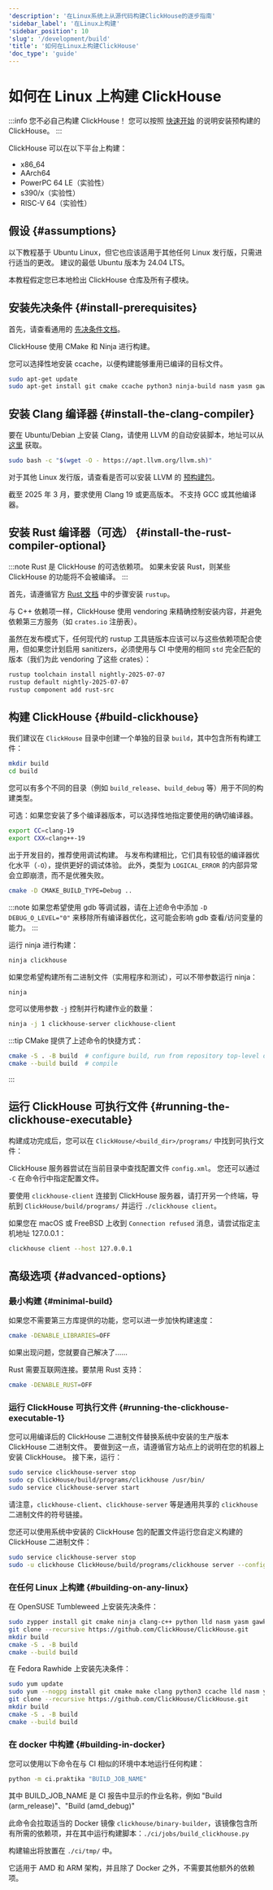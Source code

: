 ```yaml
---
'description': '在Linux系统上从源代码构建ClickHouse的逐步指南'
'sidebar_label': '在Linux上构建'
'sidebar_position': 10
'slug': '/development/build'
'title': '如何在Linux上构建ClickHouse'
'doc_type': 'guide'
---
```



# 如何在 Linux 上构建 ClickHouse

:::info 您不必自己构建 ClickHouse！
您可以按照 [快速开始](https://clickhouse.com/#quick-start) 的说明安装预构建的 ClickHouse。
:::

ClickHouse 可以在以下平台上构建：

- x86_64
- AArch64
- PowerPC 64 LE（实验性）
- s390/x（实验性）
- RISC-V 64（实验性）

## 假设 {#assumptions}

以下教程基于 Ubuntu Linux，但它也应该适用于其他任何 Linux 发行版，只需进行适当的更改。
建议的最低 Ubuntu 版本为 24.04 LTS。

本教程假定您已本地检出 ClickHouse 仓库及所有子模块。

## 安装先决条件 {#install-prerequisites}

首先，请查看通用的 [先决条件文档](developer-instruction.md)。

ClickHouse 使用 CMake 和 Ninja 进行构建。

您可以选择性地安装 ccache，以便构建能够重用已编译的目标文件。

```bash
sudo apt-get update
sudo apt-get install git cmake ccache python3 ninja-build nasm yasm gawk lsb-release wget software-properties-common gnupg
```

## 安装 Clang 编译器 {#install-the-clang-compiler}

要在 Ubuntu/Debian 上安装 Clang，请使用 LLVM 的自动安装脚本，地址可以从 [这里](https://apt.llvm.org/) 获取。

```bash
sudo bash -c "$(wget -O - https://apt.llvm.org/llvm.sh)"
```

对于其他 Linux 发行版，请查看是否可以安装 LLVM 的 [预构建包](https://releases.llvm.org/download.html)。

截至 2025 年 3 月，要求使用 Clang 19 或更高版本。
不支持 GCC 或其他编译器。

## 安装 Rust 编译器（可选） {#install-the-rust-compiler-optional}

:::note
Rust 是 ClickHouse 的可选依赖项。
如果未安装 Rust，则某些 ClickHouse 的功能将不会被编译。
:::

首先，请遵循官方 [Rust 文档](https://www.rust-lang.org/tools/install) 中的步骤安装 `rustup`。

与 C++ 依赖项一样，ClickHouse 使用 vendoring 来精确控制安装内容，并避免依赖第三方服务（如 `crates.io` 注册表）。

虽然在发布模式下，任何现代的 rustup 工具链版本应该可以与这些依赖项配合使用，但如果您计划启用 sanitizers，必须使用与 CI 中使用的相同 `std` 完全匹配的版本（我们为此 vendoring 了这些 crates）：

```bash
rustup toolchain install nightly-2025-07-07
rustup default nightly-2025-07-07
rustup component add rust-src
```
## 构建 ClickHouse {#build-clickhouse}

我们建议在 `ClickHouse` 目录中创建一个单独的目录 `build`，其中包含所有构建工件：

```sh
mkdir build
cd build
```

您可以有多个不同的目录（例如 `build_release`、`build_debug` 等）用于不同的构建类型。

可选：如果您安装了多个编译器版本，可以选择性地指定要使用的确切编译器。

```sh
export CC=clang-19
export CXX=clang++-19
```

出于开发目的，推荐使用调试构建。
与发布构建相比，它们具有较低的编译器优化水平（`-O`），提供更好的调试体验。
此外，类型为 `LOGICAL_ERROR` 的内部异常会立即崩溃，而不是优雅失败。

```sh
cmake -D CMAKE_BUILD_TYPE=Debug ..
```

:::note
如果您希望使用 gdb 等调试器，请在上述命令中添加 `-D DEBUG_O_LEVEL="0"` 来移除所有编译器优化，这可能会影响 gdb 查看/访问变量的能力。
:::

运行 ninja 进行构建：

```sh
ninja clickhouse
```

如果您希望构建所有二进制文件（实用程序和测试），可以不带参数运行 ninja：

```sh
ninja
```

您可以使用参数 `-j` 控制并行构建作业的数量：

```sh
ninja -j 1 clickhouse-server clickhouse-client
```

:::tip
CMake 提供了上述命令的快捷方式：

```sh
cmake -S . -B build  # configure build, run from repository top-level directory
cmake --build build  # compile
```
:::

## 运行 ClickHouse 可执行文件 {#running-the-clickhouse-executable}

构建成功完成后，您可以在 `ClickHouse/<build_dir>/programs/` 中找到可执行文件：

ClickHouse 服务器尝试在当前目录中查找配置文件 `config.xml`。
您还可以通过 `-C` 在命令行中指定配置文件。

要使用 `clickhouse-client` 连接到 ClickHouse 服务器，请打开另一个终端，导航到 `ClickHouse/build/programs/` 并运行 `./clickhouse client`。

如果您在 macOS 或 FreeBSD 上收到 `Connection refused` 消息，请尝试指定主机地址 127.0.0.1：

```bash
clickhouse client --host 127.0.0.1
```

## 高级选项 {#advanced-options}

### 最小构建 {#minimal-build}

如果您不需要第三方库提供的功能，您可以进一步加快构建速度：

```sh
cmake -DENABLE_LIBRARIES=OFF
```

如果出现问题，您就要自己解决了……

Rust 需要互联网连接。要禁用 Rust 支持：

```sh
cmake -DENABLE_RUST=OFF
```

### 运行 ClickHouse 可执行文件 {#running-the-clickhouse-executable-1}

您可以用编译后的 ClickHouse 二进制文件替换系统中安装的生产版本 ClickHouse 二进制文件。
要做到这一点，请遵循官方站点上的说明在您的机器上安装 ClickHouse。
接下来，运行：

```bash
sudo service clickhouse-server stop
sudo cp ClickHouse/build/programs/clickhouse /usr/bin/
sudo service clickhouse-server start
```

请注意，`clickhouse-client`、`clickhouse-server` 等是通用共享的 `clickhouse` 二进制文件的符号链接。

您还可以使用系统中安装的 ClickHouse 包的配置文件运行您自定义构建的 ClickHouse 二进制文件：

```bash
sudo service clickhouse-server stop
sudo -u clickhouse ClickHouse/build/programs/clickhouse server --config-file /etc/clickhouse-server/config.xml
```

### 在任何 Linux 上构建 {#building-on-any-linux}

在 OpenSUSE Tumbleweed 上安装先决条件：

```bash
sudo zypper install git cmake ninja clang-c++ python lld nasm yasm gawk
git clone --recursive https://github.com/ClickHouse/ClickHouse.git
mkdir build
cmake -S . -B build
cmake --build build
```

在 Fedora Rawhide 上安装先决条件：

```bash
sudo yum update
sudo yum --nogpg install git cmake make clang python3 ccache lld nasm yasm gawk
git clone --recursive https://github.com/ClickHouse/ClickHouse.git
mkdir build
cmake -S . -B build
cmake --build build
```

### 在 docker 中构建 {#building-in-docker}

您可以使用以下命令在与 CI 相似的环境中本地运行任何构建：

```bash
python -m ci.praktika "BUILD_JOB_NAME"
```
其中 BUILD_JOB_NAME 是 CI 报告中显示的作业名称，例如 "Build (arm_release)"、"Build (amd_debug)"

此命令会拉取适当的 Docker 镜像 `clickhouse/binary-builder`，该镜像包含所有所需的依赖项，并在其中运行构建脚本：`./ci/jobs/build_clickhouse.py`

构建输出将放置在 `./ci/tmp/` 中。

它适用于 AMD 和 ARM 架构，并且除了 Docker 之外，不需要其他额外的依赖项。
